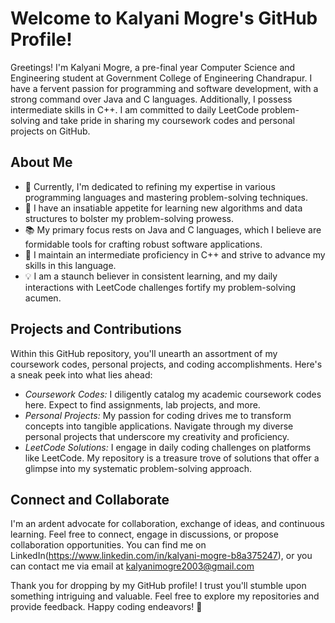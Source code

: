 # Welcome to Kalyani Mogre's GitHub Profile!

Greetings! I'm Kalyani Mogre, a pre-final year Computer Science and Engineering student at Government College of Engineering Chandrapur. I have a fervent passion for programming and software development, with a strong command over Java and C languages. Additionally, I possess intermediate skills in C++. I am committed to daily LeetCode problem-solving and take pride in sharing my coursework codes and personal projects on GitHub.

## About Me

- 🔭 Currently, I'm dedicated to refining my expertise in various programming languages and mastering problem-solving techniques.
- 🌱 I have an insatiable appetite for learning new algorithms and data structures to bolster my problem-solving prowess.
- 📚 My primary focus rests on Java and C languages, which I believe are formidable tools for crafting robust software applications.
- 🌟 I maintain an intermediate proficiency in C++ and strive to advance my skills in this language.
- 💡 I am a staunch believer in consistent learning, and my daily interactions with LeetCode challenges fortify my problem-solving acumen.

## Projects and Contributions

Within this GitHub repository, you'll unearth an assortment of my coursework codes, personal projects, and coding accomplishments. Here's a sneak peek into what lies ahead:

- *Coursework Codes:* I diligently catalog my academic coursework codes here. Expect to find assignments, lab projects, and more.
- *Personal Projects:* My passion for coding drives me to transform concepts into tangible applications. Navigate through my diverse personal projects that underscore my creativity and proficiency.
- *LeetCode Solutions:* I engage in daily coding challenges on platforms like LeetCode. My repository is a treasure trove of solutions that offer a glimpse into my systematic problem-solving approach.

## Connect and Collaborate

I'm an ardent advocate for collaboration, exchange of ideas, and continuous learning. Feel free to connect, engage in discussions, or propose collaboration opportunities. You can find me on LinkedIn(https://www.linkedin.com/in/kalyani-mogre-b8a375247), or  you can contact me via email at kalyanimogre2003@gmail.com

Thank you for dropping by my GitHub profile! I trust you'll stumble upon something intriguing and valuable. Feel free to explore my repositories and provide feedback. Happy coding endeavors! 🚀
